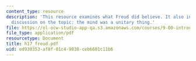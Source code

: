 ```yaml
---
content_type: resource
description: 'This resource examines what Freud did believe. It also inlcudes the
  discussion on the topic: the mind was a unitary thing.'
file: https://ol-ocw-studio-app-qa.s3.amazonaws.com/courses/9-00-introduction-to-psychology-fall-2004/ed930353af8f01c49038ceb6601c11b6_h17_freud.pdf
file_type: application/pdf
resourcetype: Document
title: h17_freud.pdf
uid: ed930353-af8f-01c4-9038-ceb6601c11b6
---
```

